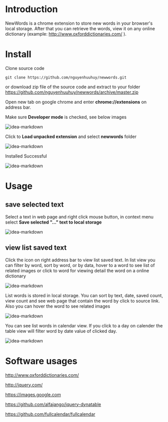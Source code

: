 Introduction
=============
NewWords is a chrome extension to store new words in your browser's local storage. After that you can retrieve the words, view it on any online dictionary (example: http://www.oxforddictionaries.com/ ).

Install
=============

Clone source code

```
git clone https://github.com/nguyenhuuhuy/newwords.git
```

or download zip file of the source code and extract to your folder https://github.com/nguyenhuuhuy/newwords/archive/master.zip

Open new tab on google chrome and enter **chrome://extensions** on address bar.

Make sure **Developer mode** is checked, see below images

![idea-markdown](https://raw.githubusercontent.com/nguyenhuuhuy/newwords/master/docs/install-extension.png)

Click to **Load unpacked extension** and select **newwords** folder

![idea-markdown](https://raw.githubusercontent.com/nguyenhuuhuy/newwords/master/docs/select-folder.png)

Installed Successful

![idea-markdown](https://raw.githubusercontent.com/nguyenhuuhuy/newwords/master/docs/install-successful.png)

Usage
=============

## save selected text
Select a text in web page and right click mouse button, in context menu select **Save selected "..." text to local storage**

![idea-markdown](https://raw.githubusercontent.com/nguyenhuuhuy/newwords/master/docs/save-selected-text.png)

## view list saved text
Click the icon on right address bar to view list saved text. In list view you can filter by word, sort by word, or by data, hover to a word to see list of related images or click to word for viewing detail the word on a online dictionary

![idea-markdown](https://raw.githubusercontent.com/nguyenhuuhuy/newwords/master/docs/view-list.png)

List words is stored in local storage. You can sort by text, date, saved count, view count and see web page that contain the word by click to source link. Also you can hover the word to see related images

![idea-markdown](https://raw.githubusercontent.com/nguyenhuuhuy/newwords/master/docs/hover-to-show-related-images.png)

You can see list words in calendar view. If you click to a day on calender the table view will filter word by date value of clicked day.

![idea-markdown](https://raw.githubusercontent.com/nguyenhuuhuy/newwords/master/docs/calender-view.png)

Software usages
========

http://www.oxforddictionaries.com/

http://jquery.com/

https://images.google.com

https://github.com/alfajango/jquery-dynatable

https://github.com/fullcalendar/fullcalendar
